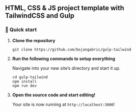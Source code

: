 ## HTML, CSS & JS project template with TailwindCSS and Gulp

### 🚀 Quick start

1.  **Clone the repository**

    ```shell
    git clone https://github.com/bojangabric/gulp-tailwind
    ```

2.  **Run the following commands to setup everything**

    Navigate into your new site’s directory and start it up.

    ```shell
    cd gulp-tailwind
    npm install
    npm run dev
    ```

3.  **Open the source code and start editing!**

    Your site is now running at `http://localhost:3000`!
